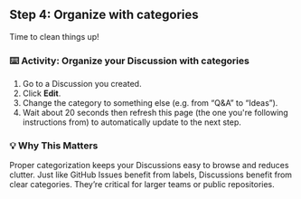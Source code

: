 <!--
  <<< Author notes: Step 5 >>>
  Start this step by acknowledging the previous step.
  Define terms and link to docs.github.com.
-->

## Step 4: Organize with categories

Time to clean things up!

### :keyboard: Activity: Organize your Discussion with categories

1. Go to a Discussion you created.
2. Click **Edit**.
3. Change the category to something else (e.g. from “Q&A” to “Ideas”).
4. Wait about 20 seconds then refresh this page (the one you're following instructions from) to automatically update to the next step.

### 💡 Why This Matters

Proper categorization keeps your Discussions easy to browse and reduces clutter. Just like GitHub Issues benefit from labels, Discussions benefit from clear categories. They’re critical for larger teams or public repositories.
